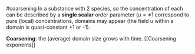 #coarsening
In a substance with 2 species, so the concentration of each can be described by a **single scalar** order parameter ($u=\pm 1$ correspond to pure (local) concentrations, domains may appear (the field u within a domain is quasi-constant +1 or -1).

**Coarsening**: the (average) domain size grows with time.
[[Coarsening exponents]]